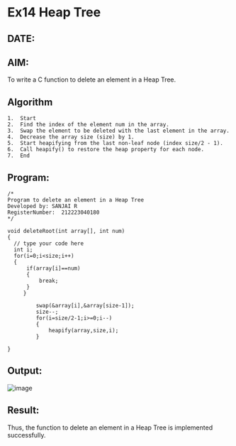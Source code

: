 # Ex14 Heap Tree
## DATE:
## AIM:
To write a C function to delete an element in a Heap Tree.

## Algorithm
```
1.	Start
2.	Find the index of the element num in the array.
3.	Swap the element to be deleted with the last element in the array.
4.	Decrease the array size (size) by 1.
5.	Start heapifying from the last non-leaf node (index size/2 - 1).
6.	Call heapify() to restore the heap property for each node.
7.	End
```  
## Program:
```
/*
Program to delete an element in a Heap Tree
Developed by: SANJAI R
RegisterNumber:  212223040180
*/
```
```
void deleteRoot(int array[], int num)
{
  // type your code here
  int i;
  for(i=0;i<size;i++)
  {
      if(array[i]==num)
      {
          break;
      }
     }
    
         swap(&array[i],&array[size-1]);
         size--;
         for(i=size/2-1;i>=0;i--)
         {
             heapify(array,size,i);
         }
     
}
```
## Output:
![image](https://github.com/user-attachments/assets/4073ce1f-f328-46a9-b581-9b1e1c0e79d3)

## Result:
Thus, the function to delete an element in a Heap Tree is implemented successfully.
